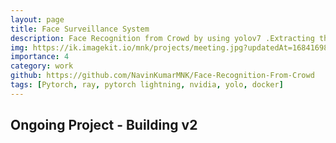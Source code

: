 ```yaml
---
layout: page
title: Face Surveillance System
description: Face Recognition from Crowd by using yolov7 .Extracting the faces from a video/image/live source, which is then passed to the custom facenet network in order to recognize the peoples
img: https://ik.imagekit.io/mnk/projects/meeting.jpg?updatedAt=1684169818341
importance: 4
category: work
github: https://github.com/NavinKumarMNK/Face-Recognition-From-Crowd
tags: [Pytorch, ray, pytorch lightning, nvidia, yolo, docker]
---
```


## Ongoing Project - Building v2

